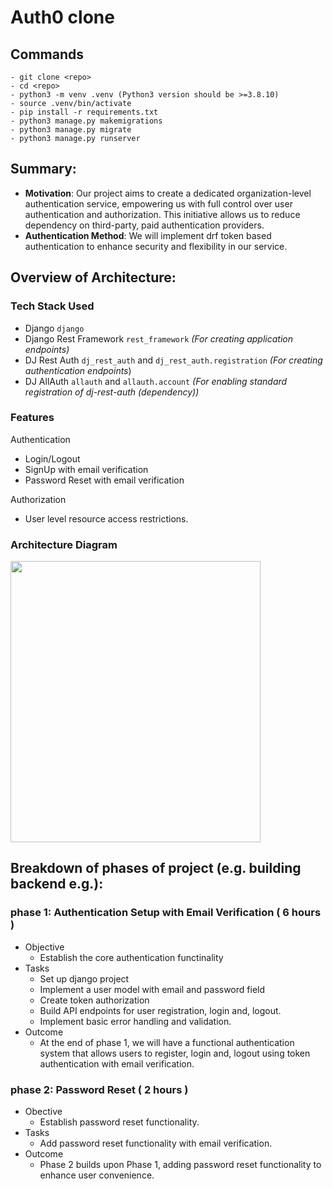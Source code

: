 # Auth0 clone
## **Commands**
```
- git clone <repo>
- cd <repo>
- python3 -m venv .venv (Python3 version should be >=3.8.10)
- source .venv/bin/activate
- pip install -r requirements.txt
- python3 manage.py makemigrations
- python3 manage.py migrate
- python3 manage.py runserver
```
## **Summary:**

- **Motivation**: Our project aims to create a dedicated organization-level authentication service, empowering us with full control over user authentication and authorization. This initiative allows us to reduce dependency on third-party, paid authentication providers.
- **Authentication Method**: We will implement drf token based authentication to enhance security and flexibility in our service.

## Overview of Architecture:

### Tech Stack Used

- Django `django`
- Django Rest Framework `rest_framework` *(For creating application endpoints)*
- DJ Rest Auth `dj_rest_auth` and `dj_rest_auth.registration` *(For creating authentication endpoints*)
- DJ AllAuth `allauth` and `allauth.account` *(For enabling standard registration of dj-rest-auth (dependency))*

### Features

Authentication

- Login/Logout
- SignUp with email verification
- Password Reset with email verification

Authorization

- User level resource access restrictions.

### Architecture Diagram
<img src="https://github.com/VinodKW/auth0-clone/assets/40213599/7e3b651d-814f-4b2b-ace4-a1f18eb1f43f" width="400" height="450">

## Breakdown of phases of project (e.g. building backend e.g.):

### phase 1: Authentication Setup with Email Verification ( 6 hours )

- Objective
    - Establish the core authentication functinality
- Tasks
    - Set up django project
    - Implement a user model with email and password field
    - Create token authorization
    - Build API endpoints for user registration, login and, logout.
    - Implement basic error handling and validation.
- Outcome
    - At the end of phase 1, we will have a functional authentication system that allows users to register, login and, logout using token authentication with email verification.

### phase 2: Password Reset ( 2 hours )

- Obective
    - Establish password reset functionality.
- Tasks
    - Add password reset functionality with email verification.
- Outcome
    - Phase 2 builds upon Phase 1, adding password reset functionality to enhance user convenience.
